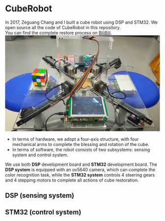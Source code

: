 # CubeRobot
In 2017, Zeguang Chang and I built a cube robot using DSP and STM32. We open source all the code of CubeRobot in this repository.   
You can find the complete restore process on [BiliBili](https://www.bilibili.com/video/BV1v3411p71n/).  
<img src=./Others/img.png height=40% />

- In terms of hardware, we adopt a four-axis structure, with four mechanical arms to complete the blessing and rotation of the cube.
- In terms of software, the robot consists of two subsystems: sensing system and control system.  

We use both **DSP** development board and **STM32** development board.
The **DSP system** is equipped with an ov5640 camera, which can complete the color recognition task, while the **STM32 system** controls 4 steering gears and 4 stepping motors to complete all actions of cube restoration.

## DSP (sensing system)
<!-- 完整的还原过程请见如下网址。在此仓库中我们开放了所有代码。

    1、DSP：颜色识别与复原过程解算

    2、STM32：控制电机

 -->

## STM32 (control system)

